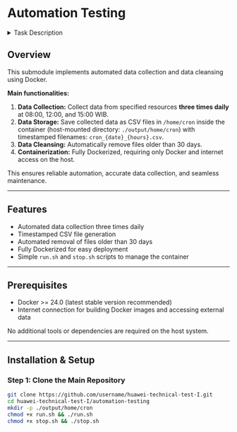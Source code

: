 # Automation Testing
<details>
<summary>Task Description</summary>
Buatlah skrip otomatis cron tab/cron job untuk collect data dari resource tertentu dengan
collect data 3 kali dalam sehari, setiap pukul 08.00 WIB, 12.00 WIB dan 15.00 WIB
dan simpan collect data tersebut dalam path /home/cron, dengan format data
“cron_{date}_{hours}”, sebagai contoh file adalah cron_12192024_15.00, dan .csv file
akan collect setiap 3 jam.
Data Cleansing : Buatlah skrip otomatis yang berbeda untuk menghapus file setelah
sebulan dalam path tersebut secara otomatis.
</details>

## Overview

This submodule implements automated data collection and data cleansing using Docker.  

**Main functionalities:**  

1. **Data Collection:** Collect data from specified resources **three times daily** at 08:00, 12:00, and 15:00 WIB.  
2. **Data Storage:** Save collected data as CSV files in `/home/cron` inside the container (host-mounted directory: `./output/home/cron`) with timestamped filenames: `cron_{date}_{hours}.csv`.  
3. **Data Cleansing:** Automatically remove files older than 30 days.  
4. **Containerization:** Fully Dockerized, requiring only Docker and internet access on the host.  

This ensures reliable automation, accurate data collection, and seamless maintenance.

---

## Features

- Automated data collection three times daily  
- Timestamped CSV file generation  
- Automated removal of files older than 30 days  
- Fully Dockerized for easy deployment  
- Simple `run.sh` and `stop.sh` scripts to manage the container  

---

## Prerequisites

- Docker >= 24.0 (latest stable version recommended)  
- Internet connection for building Docker images and accessing external data  

No additional tools or dependencies are required on the host system.

---

## Installation & Setup

### Step 1: Clone the Main Repository

```bash
git clone https://github.com/username/huawei-technical-test-I.git
cd huawei-technical-test-I/automation-testing
mkdir -p ./output/home/cron
chmod +x run.sh && ./run.sh
chmod +x stop.sh && ./stop.sh
```

